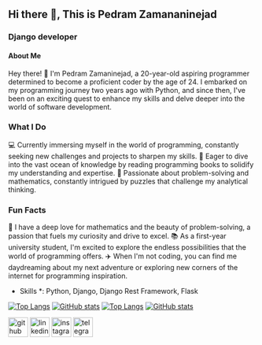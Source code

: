## Hi there 👋, This is Pedram Zamananinejad
### Django developer

#### About Me

Hey there! 👋 I'm Pedram Zamaninejad, a 20-year-old aspiring programmer determined to become a proficient coder by the age of 24. I embarked on my programming journey two years ago with Python, and since then, I've been on an exciting quest to enhance my skills and delve deeper into the world of software development.

### What I Do
💻 Currently immersing myself in the world of programming, constantly seeking new challenges and projects to sharpen my skills.
🌱 Eager to dive into the vast ocean of knowledge by reading programming books to solidify my understanding and expertise.
💬 Passionate about problem-solving and mathematics, constantly intrigued by puzzles that challenge my analytical thinking.

### Fun Facts
🧠 I have a deep love for mathematics and the beauty of problem-solving, a passion that fuels my curiosity and drive to excel.
📚 As a first-year university student, I'm excited to explore the endless possibilities that the world of programming offers.
✈️ When I'm not coding, you can find me daydreaming about my next adventure or exploring new corners of the internet for programming inspiration.

* Skills *: Python, Django, Django Rest Framework, Flask

[![Top Langs](https://github-readme-stats.vercel.app/api/top-langs/?username=pedramzamaninejad&theme=buefy)](https://github.com/anuraghazra/github-readme-stats#gh-light-mode-only)
[![GitHub stats](https://github-readme-stats.vercel.app/api?username=pedramzamaninejad&show_icons=true&theme=buefy#gh-light-mode-only)](https://github.com/anuraghazra/github-readme-stats#gh-light-mode-only) 
[![Top Langs](https://github-readme-stats.vercel.app/api/top-langs/?username=pedramzamaninejad&theme=onedark)](https://github.com/anuraghazra/github-readme-stats#gh-dark-mode-only)
[![GitHub stats](https://github-readme-stats.vercel.app/api?username=pedramzamaninejad&show_icons=true&theme=onedark#gh-dark-mode-only)](https://github.com/anuraghazra/github-readme-stats#gh-dark-mode-only)


[<img src='https://cdn.jsdelivr.net/npm/simple-icons@3.0.1/icons/github.svg' alt='github' height='40'>](https://github.com/pedramzamaninejad#gh-light-mode-only)  [<img src='https://cdn.jsdelivr.net/npm/simple-icons@3.0.1/icons/linkedin.svg' alt='linkedin' height='40'>](https://www.linkedin.com/in/pedram-zamaninajead/#gh-light-mode-only)  [<img src='https://cdn.jsdelivr.net/npm/simple-icons@3.0.1/icons/instagram.svg' alt='instagram' height='40'>](https://www.instagram.com/pedram.zamaninejad/#gh-light-mode-only)  [<img src='https://cdn.jsdelivr.net/npm/simple-icons@3.0.1/icons/telegram.svg' alt='telegram' height='40'>](https://t.me/Pedram138#gh-light-mode-only)  

